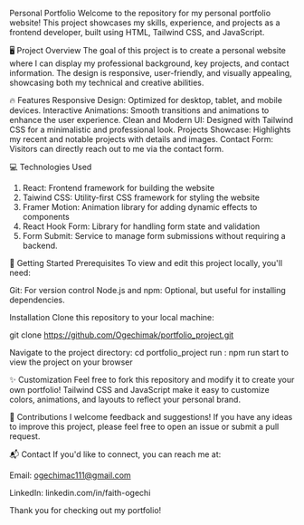 Personal Portfolio
Welcome to the repository for my personal portfolio website! This project showcases my skills, experience, and projects as a frontend developer, built using HTML, Tailwind CSS, and JavaScript.

🖥️ Project Overview
The goal of this project is to create a personal website where I can display my professional background, key projects, and contact information. The design is responsive, user-friendly, and visually appealing, showcasing both my technical and creative abilities.

🔥 Features
Responsive Design: Optimized for desktop, tablet, and mobile devices.
Interactive Animations: Smooth transitions and animations to enhance the user experience.
Clean and Modern UI: Designed with Tailwind CSS for a minimalistic and professional look.
Projects Showcase: Highlights my recent and notable projects with details and images.
Contact Form: Visitors can directly reach out to me via the contact form.

💻 Technologies Used
1. React: Frontend framework for building the website
2. Taiwind CSS: Utility-first CSS framework for styling the website
3. Framer Motion: Animation library for adding dynamic effects to components
4. React Hook Form:  Library for handling form state and validation
5. Form Submit: Service to manage form submissions without requiring a backend.

🚀 Getting Started
Prerequisites
To view and edit this project locally, you'll need:

Git: For version control
Node.js and npm: Optional, but useful for installing dependencies.

Installation
Clone this repository to your local machine:

git clone https://github.com/Ogechimak/portfolio_project.git

Navigate to the project directory:
cd portfolio_project
run  : npm run start to view the project on your browser

✨ Customization
Feel free to fork this repository and modify it to create your own portfolio! Tailwind CSS and JavaScript make it easy to customize colors, animations, and layouts to reflect your personal brand.

🙌 Contributions
I welcome feedback and suggestions! If you have any ideas to improve this project, please feel free to open an issue or submit a pull request.

📬 Contact
If you'd like to connect, you can reach me at:

Email: ogechimac111@gmail.com

LinkedIn: linkedin.com/in/faith-ogechi

Thank you for checking out my portfolio!


